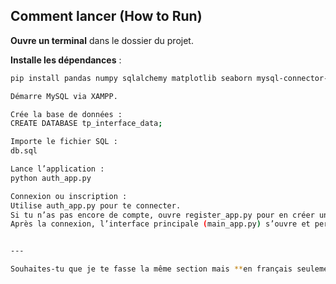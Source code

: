 ## Comment lancer (How to Run)

**Ouvre un terminal** dans le dossier du projet.

**Installe les dépendances** :
```bash
pip install pandas numpy sqlalchemy matplotlib seaborn mysql-connector-python

Démarre MySQL via XAMPP.

Crée la base de données :
CREATE DATABASE tp_interface_data;

Importe le fichier SQL :
db.sql

Lance l’application :
python auth_app.py

Connexion ou inscription :
Utilise auth_app.py pour te connecter.
Si tu n’as pas encore de compte, ouvre register_app.py pour en créer un.
Après la connexion, l’interface principale (main_app.py) s’ouvre et permet le chargement, nettoyage et visualisation des données.


---

Souhaites-tu que je te fasse la même section mais **en français seulement** (sans “How to Run”) ?
